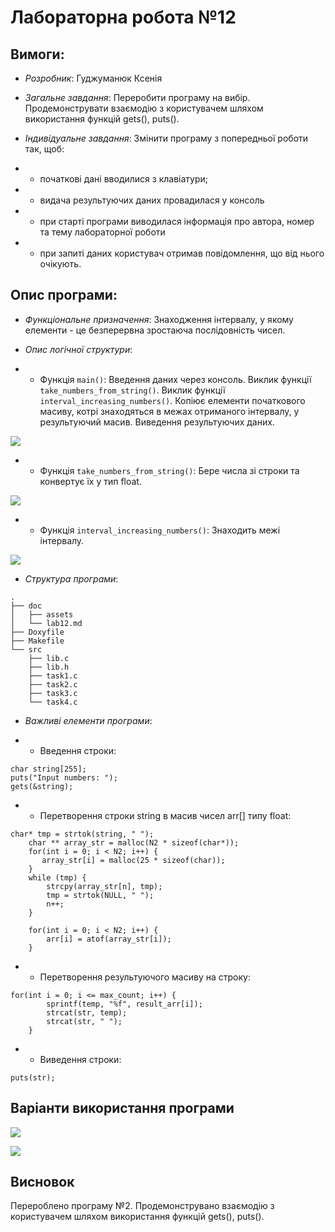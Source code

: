 # Лабораторна робота №12
## Вимоги:
* *Розробник*: Гуджуманюк Ксенія

* *Загальне завдання*: Переробити програму на вибір. Продемонструвати взаємодію з користувачем шляхом використання функцій gets(), puts().

* *Індивідуальне завдання*:  Змінити програму з попередньої роботи так, щоб: 
* * початкові дані вводилися з клавіатури;
* * видача результуючих даних провадилася у консоль
* * при старті програми виводилася інформація про автора, номер та тему лабораторної роботи
* * при запиті даних користувач отримав повідомлення, що від нього очікують. 

## Опис програми:
* *Функціональне призначення*: Знаходження інтервалу, у якому елементи - це безперервна зростаюча послідовність чисел.

* *Опис логічної структури*: 

* * Функція `main()`: Введення даних через консоль. Виклик функції `take_numbers_from_string()`. Виклик функції `interval_increasing_numbers()`. Копіює елементи початкового масиву, котрі знаходяться в межах отриманого інтервалу, у результуючий масив. Виведення результуючих даних.

![](assets/main_func_12.png)

* * Функція `take_numbers_from_string()`: Бере числа зі строки та конвертує їх у тип float.

![](assets/take_numbers.png)

* * Функція `interval_increasing_numbers()`: Знаходить межі інтервалу.

![](assets/func_interval.png)

* *Структура програми*:

```
.
├── doc
│   ├── assets
│   └── lab12.md
├── Doxyfile
├── Makefile
└── src
    ├── lib.c
    ├── lib.h
    ├── task1.c
    ├── task2.c
    ├── task3.c
    └── task4.c

```
* *Важливі елементи програми*:

* * Введення строки:
```
char string[255];
puts("Input numbers: ");
gets(&string);

```
* * Перетворення строки string в масив чисел arr[] типу float:
```
char* tmp = strtok(string, " "); 
    char ** array_str = malloc(N2 * sizeof(char*));
    for(int i = 0; i < N2; i++) {
       array_str[i] = malloc(25 * sizeof(char));
    }
    while (tmp) {
        strcpy(array_str[n], tmp);
        tmp = strtok(NULL, " ");
        n++;
    }

    for(int i = 0; i < N2; i++) {
        arr[i] = atof(array_str[i]);
    }
```
* * Перетворення результуючого масиву на строку:
```
for(int i = 0; i <= max_count; i++) {
        sprintf(temp, "%f", result_arr[i]);
        strcat(str, temp);
        strcat(str, " ");
    }
```
* * Виведення строки:
```
puts(str);
```
## Варіанти використання програми

![](assets/scr.png)

![](assets/scr2.png)

## Висновок
Перероблено програму №2. Продемонструвано взаємодію з користувачем шляхом використання функцій gets(), puts().
